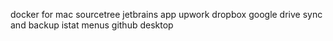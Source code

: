 docker for mac
sourcetree
jetbrains app
upwork
dropbox
google drive sync and backup
istat menus
github desktop

